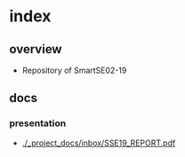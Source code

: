 # index

## overview

- Repository of SmartSE02-19


## docs

### presentation
- [./_project_docs/inbox/SSE19_REPORT.pdf](./_project_docs/SSE19_REPORT.pdf)



